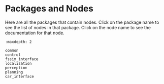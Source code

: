 Packages and Nodes
=========

Here are all the packages that contain nodes. Click on the package name to see the list of nodes in that package.
Click on the node name to see the documentation for that node.

```{toctree}
:maxdepth: 2

common
control
fssim_interface
localization
perception
planning
car_interface

```